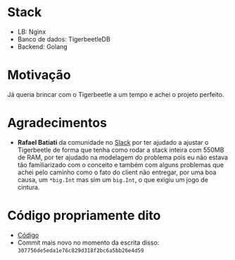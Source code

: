 # Stack
- LB: Nginx
- Banco de dados: TigerbeetleDB
- Backend: Golang

# Motivação
Já queria brincar com o Tigerbeetle a um tempo e achei o projeto perfeito.

# Agradecimentos
- **Rafael Batiati** da comunidade no [Slack](https://tigerbeetle.slack.com)
por ter ajudado a ajustar o Tigerbeetle de forma que tenha como rodar a
stack inteira com 550MB de RAM, por ter ajudado na modelagem do
problema pois eu não estava tão familiarizado com
o conceito e também com alguns problemas que achei pelo caminho
como o fato do client não entregar, por uma boa causa, um `*big.Int`
mas sim um `big.Int`, o que exigiu um jogo de cintura. 

# Código propriamente dito
- [Código](https://github.com/lucasew/playground/tree/master/challenges/rinha-backend-2024.1)
- Commit mais novo no momento da escrita disso: `307756de5eda1e76c829d318f2bc6a5bb26e4d59`

